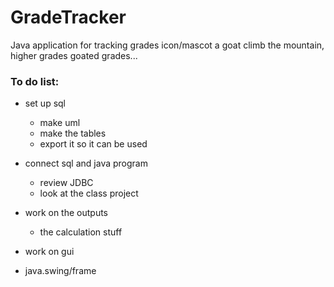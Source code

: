 # GradeTracker
 Java application for tracking grades
 icon/mascot a goat
 climb the mountain, higher grades
 goated grades...

### To do list:
 - set up sql
   - make uml
   - make the tables
   - export it so it can be used

 - connect sql and java program
   - review JDBC
   - look at the class project

 - work on the outputs
   - the calculation stuff

 - work on gui
 - java.swing/frame
